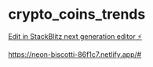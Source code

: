# crypto_coins_trends

[Edit in StackBlitz next generation editor ⚡️](https://stackblitz.com/~/github.com/vinterAlex/crypto_coins_trends)

https://neon-biscotti-86f1c7.netlify.app/#